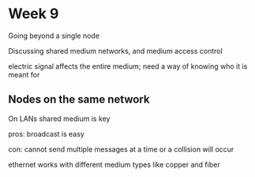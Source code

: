 # Week 9

Going beyond a single node

Discussing shared medium networks, and medium access control

electric signal affects the entire medium; need a way of knowing who it is meant for

## Nodes on the same network

On LANs shared medium is key

pros: broadcast is easy

con: cannot send multiple messages at a time or a collision will occur

ethernet works with different medium types like copper and fiber
